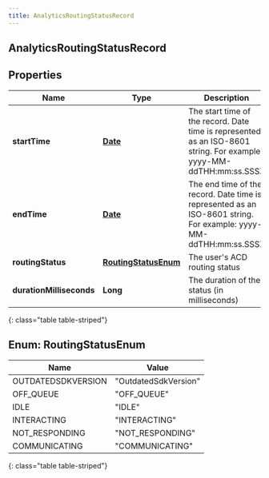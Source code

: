 ```yaml
---
title: AnalyticsRoutingStatusRecord
---
```

## AnalyticsRoutingStatusRecord


## Properties

| Name | Type | Description | Notes |
| ------------ | ------------- | ------------- | ------------- |
| **startTime** | <!----><!---->[**Date**](Date.html)<!----> | The start time of the record. Date time is represented as an ISO-8601 string. For example: yyyy-MM-ddTHH:mm:ss.SSSZ |  [optional] |
| **endTime** | <!----><!---->[**Date**](Date.html)<!----> | The end time of the record. Date time is represented as an ISO-8601 string. For example: yyyy-MM-ddTHH:mm:ss.SSSZ |  [optional] |
| **routingStatus** | [**RoutingStatusEnum**](#RoutingStatusEnum)<!----> | The user&#39;s ACD routing status |  [optional] |
| **durationMilliseconds** | <!----><!---->**Long**<!----> | The duration of the status (in milliseconds) |  [optional] |
{: class="table table-striped"}


<a name="RoutingStatusEnum"></a>

## Enum: RoutingStatusEnum

| Name | Value |
| ---- | ----- |
| OUTDATEDSDKVERSION | &quot;OutdatedSdkVersion&quot; |
| OFF_QUEUE | &quot;OFF_QUEUE&quot; |
| IDLE | &quot;IDLE&quot; |
| INTERACTING | &quot;INTERACTING&quot; |
| NOT_RESPONDING | &quot;NOT_RESPONDING&quot; |
| COMMUNICATING | &quot;COMMUNICATING&quot; |
{: class="table table-striped"}



